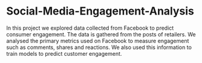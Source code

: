 # Social-Media-Engagement-Analysis
In this project we explored data collected from Facebook to predict consumer engagement. The data  is gathered from the posts of retailers. We analysed the primary metrics used on Facebook to  measure engagement such as comments, shares and reactions. We also used this information to  train models to predict customer engagement.
